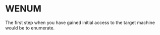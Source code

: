 # WENUM
The first step when you have gained initial access to the target machine would be to enumerate.
